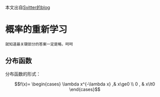 本文出自[Svitter的blog](http://blog.csdn.net/svitter)

概率的重新学习
===

    就知道最关键部分的答案一定是略，呵呵

分布函数
---

分布函数的形式：

$$f(x)=
\begin{cases}
\lambda x^{-\lambda x} ,&  x\ge0 \\
0 , & x\lt0
\end{cases}$$
